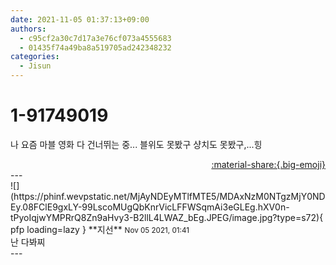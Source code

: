 ```yaml
---
date: 2021-11-05 01:37:13+09:00
authors:
  - c95cf2a30c7d17a3e76cf073a4555683
  - 01435f74a49ba8a519705ad242348232
categories:
  - Jisun
---
```


# 1-91749019

<div class="post-container" markdown="1">
<div class="content-container md-sidebar__scrollwrap" markdown="1">

나 요즘 마블 영화 다 건너뛰는 중... 블위도 못봤구 샹치도 못봤구,...힝

</div>
</div>

<div style="text-align: right;" markdown="1">
<a href="https://weverse.io/fromis9/fanpost/1-91749019" style="text-align: right;">:material-share:{.big-emoji}</a>
</div>
---

<div class="comments-container md-sidebar__scrollwrap" markdown="1">
<div class="comment" markdown="1">
<div class='id-container' markdown="1">
![](https://phinf.wevpstatic.net/MjAyNDEyMTlfMTE5/MDAxNzM0NTgzMjY0NDEy.08FClE9gxLY-99LscoMUgQbKnrVicLFFWSqmAi3eGLEg.hXV0n-tPyoIqjwYMPRrQ8Zn9aHvy3-B2llL4LWAZ_bEg.JPEG/image.jpg?type=s72){ pfp loading=lazy }
**<span class="artist">지선</span>** <small>Nov 05 2021, 01:41</small><br>
</div>
<div class='comment-body' markdown="1">
난 다봐찌
</div>
</div>
</div>
---

